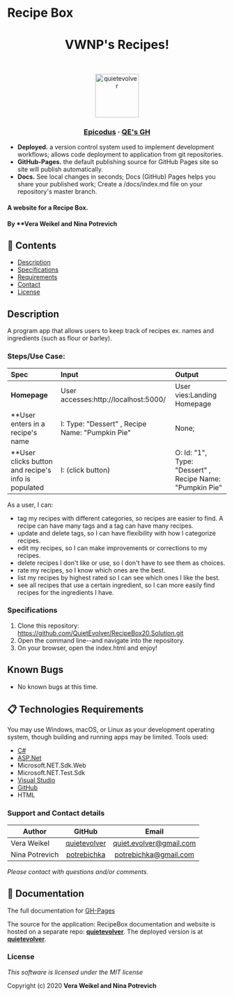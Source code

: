 

# Recipe Box

<h1 align="center">VWNP's Recipes!
  <a href="https://github.com/QuietEvolver/RecipeBox20.Solution">     
  </a>
</h1>

<p align="center">
  <strong></strong><br>
</p>

<p align="center">  <a href="https://github.blog/2016-08-22-publish-your-project-documentation-with-github-pages/">
  <a href="https://camo.githubusercontent.com/a39c3ed8fcadb627a5d2c3dda910f9442c8a1a562532ca879341c7ba811f3683/68747470733a2f2f6769746875622e626c6f672f77702d636f6e74656e742f75706c6f6164732f323031392f30312f436f6d6d756e6974794032782e706e67">
    <img src="https://avatars3.githubusercontent.com/u/34698193?s=460&u=ab64d9d2675a32784f4c56b936876b9d85e245c3&v=4" width=100px alt="quietevolver" />
  </a>

</p>

<h3 align="center">

  [Epicodus](https://www.epicodus.com/)
  <span> · </span>
  [QE's GH](https://github.com/QuietEvolver/BestRestaurant20.Solution.git)

</h3>

- **Deployed.** a version control system used to implement development workflows; allows code deployment to application from git repositories.
- **GitHub-Pages.** the default publishing source for GitHub Pages site so site will publish automatically.
- **Docs.** See local changes in seconds; Docs (GitHub) Pages helps you share your published work; Create a /docs/index.md file on your repository's master branch.


#### A website for a Recipe Box.

#### By **Vera Weikel and Nina Potrevich
## 🎉 Contents

- [Description](#-description)
- [Specifications](#-specifications)
- [Requirements](#-epicodus)
- [Contact](#-contact)
- [License](#-license)

## Description
A program app  that allows users to keep track of recipes ex. names and ingredients (such as flour or barley).

### Steps/Use Case:

| Spec | Input | Output |
| :-------------     | :------------ | :------------- |
| **Homepage** | User accesses:http://localhost:5000/| User vies:Landing Homepage |
| **User enters in a recipe's name | I: Type: "Dessert" , Recipe Name: "Pumpkin Pie" | None;|
| **User clicks button and recipe's info is populated | I: (click button) | O: Id: "1", Type: "Dessert" , Recipe Name: "Pumpkin Pie"|As a user, I want to add a recipe with ingredients and instructions, so I remember how to prepare my favorite dishes.

As a user, I can: 
 - tag my recipes with different categories, so recipes are easier to find. A recipe can have many tags and a tag can have many recipes.
 - update and delete tags, so I can have flexibility with how I categorize recipes.
 - edit my recipes, so I can make improvements or corrections to my recipes.
 - delete recipes I don't like or use, so I don't have to see them as choices.
 - rate my recipes, so I know which ones are the best.
 - list my recipes by highest rated so I can see which ones I like the best.
 - see all recipes that use a certain ingredient, so I can more easily find recipes for the ingredients I have.

### Specifications

1. Clone this repository: https://github.com/QuietEvolver/RecipeBox20.Solution.git
2. Open the command line--and navigate into the repository.
3. On your browser, open the index.html and enjoy!

## Known Bugs
* No known bugs at this time.

## 📋 Technologies Requirements
 You may use Windows, macOS, or Linux as your development operating system, though building and running apps may be limited.
 Tools used:  
* [C#](https://docs.microsoft.com/en-us/dotnet/csharp/)
* [ASP.Net](https://dotnet.microsoft.com/apps/aspnet)
* Microsoft.NET.Sdk.Web
* Microsoft.NET.Test.Sdk
* [Visual Studio](https://www.visualstudiocommunity.com)
* [GitHub](https://www.github.com)
* HTML
 
### Support and Contact details
| Author | GitHub | Email |
|--------|:------:|:-----:|
| Vera Weikel | [quietevolver](https://github.com/quietevolver) |  [quiet.evolver@gmail.com](mailto:quietevolver@gmail.com)
| Nina Potrevich | [potrebichka](https://github.com/potrebichka) |  [potrebichka@gmail.com](mailto:potrebichka@gmail.com)
_Please contact with questions and/or comments._


## 📖 Documentation

The full documentation for [GH-Pages](https://github.blog/2016-08-22-publish-your-project-documentation-with-github-pages/)

The source for the application: RecipeBox documentation and website is hosted on a separate repo: [**quietevolver**][repo-website]. The deployed version is at [**quietevolver**](https://quietevolver.github.io/RecipeBox20.Solution/).

[docs]: https://github.com/QuietEvolver/RecipeBox20.Solution.git
[repo-website]: https://github.com/QuietEvolver/RecipeBox20.Solution.git


### License

*This software is licensed under the MIT license*

Copyright (c) 2020 **Vera Weikel and Nina Potrevich**

